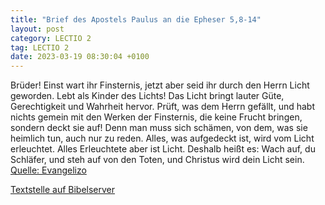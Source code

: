 ```yaml
---
title: "Brief des Apostels Paulus an die Epheser 5,8-14"
layout: post
category: LECTIO 2
tag: LECTIO 2
date: 2023-03-19 08:30:04 +0100
---
```

Brüder! Einst wart ihr Finsternis, jetzt aber seid ihr durch den Herrn Licht geworden. Lebt als Kinder des Lichts!
Das Licht bringt lauter Güte, Gerechtigkeit und Wahrheit hervor.
Prüft, was dem Herrn gefällt,
und habt nichts gemein mit den Werken der Finsternis, die keine Frucht bringen, sondern deckt sie auf!
Denn man muss sich schämen, von dem, was sie heimlich tun, auch nur zu reden.<!--more-->
Alles, was aufgedeckt ist, wird vom Licht erleuchtet.
Alles Erleuchtete aber ist Licht. Deshalb heißt es: Wach auf, du Schläfer, und steh auf von den Toten, und Christus wird dein Licht sein.<br>
[Quelle: Evangelizo](https://evangeliumtagfuertag.org/DE/gospel)

[Textstelle auf Bibelserver](https://www.bibleserver.com/EU/Epheser5,8-14)
